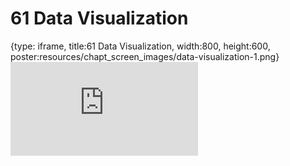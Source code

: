 # 61 Data Visualization
 
{type: iframe, title:61 Data Visualization, width:800, height:600, poster:resources/chapt_screen_images/data-visualization-1.png}
![](https://datatrail-jhu.github.io/DataTrail/no_toc/data-visualization-1.html)
 

 
